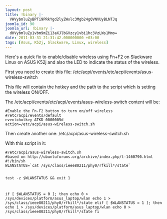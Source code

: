 ```yaml
---
layout: post
title: !binary |-
  VHVybmluZyBPTi9PRkYgd2lyZWxlc3Mgb24gQVNVUyBLNTJq
joomla_id: 90
joomla_url: !binary |-
  dHVybmluZy1vbm9mZi13aXJlbGVzcy1vbi1hc3VzLWs1Mmo=
date: 2011-03-31 21:31:42.000000000 +03:00
tags: [Asus, K52j, Slackware, Linux, wireless]
---
```

<p>Here's a quick fix to enable/disable wireless using Fn+F2 on Slackware Linux on ASUS K52j and also the LED to indicate the status of the wireless.</p>
<p>First you need to create this file: /etc/acpi/events/etc/acpi/events/asus-wireless-switch</p>
<p>This file will contain the hotkey and the path to the script which is setting the wireless ON/OFF.</p>
<p>The /etc/acpi/events/etc/acpi/events/asus-wireless-switch content will be:

</p>
<pre><code>#Enable the Fn-F2 button to turn on/off wireless
#/etc/acpi/events/default
event=hotkey ATKD 0000005d
action=/etc/acpi/asus-wireless-switch.sh</code></pre>

<p>Then create another one: /etc/acpi/asus-wireless-switch.sh</p>

<p>With this script in it:</p>
<pre><code>#/etc/acpi/asus-wireless-switch.sh
#based on http://ubuntuforums.org/archive/index.php/t-1460790.html
#!/bin/sh
WLANSTATUS=`cat /sys/class/ieee80211/phy0/rfkill*/state`

test -z $WLANSTATUS && exit 1

if [ $WLANSTATUS = 0 ]; then
        echo 0 > /sys/devices/platform/asus_laptop/wlan
        echo 1 > /sys/class/ieee80211/phy0/rfkill*/state
elif [ $WLANSTATUS = 1 ]; then
        echo 1 > /sys/devices/platform/asus_laptop/wlan
        echo 0 > /sys/class/ieee80211/phy0/rfkill*/state
fi

</code></pre>
